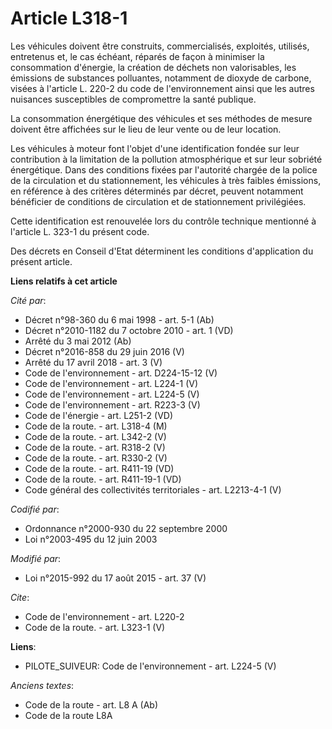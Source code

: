 # Article L318-1

Les véhicules doivent être construits, commercialisés, exploités, utilisés, entretenus et, le cas échéant, réparés de façon à
minimiser la consommation d'énergie, la création de déchets non valorisables, les émissions de substances polluantes,
notamment de dioxyde de carbone, visées à l'article L. 220-2 du code de l'environnement ainsi que les autres nuisances
susceptibles de compromettre la santé publique. 

La consommation énergétique des véhicules et ses méthodes de mesure doivent être affichées sur le lieu de leur vente ou de
leur location. 

Les véhicules à moteur font l'objet d'une identification fondée sur leur contribution à la limitation de la pollution
atmosphérique et sur leur sobriété énergétique. Dans des conditions fixées par l'autorité chargée de la police de la
circulation et du stationnement, les véhicules à très faibles émissions, en référence à des critères déterminés par décret,
peuvent notamment bénéficier de conditions de circulation et de stationnement privilégiées. 

Cette identification est renouvelée lors du contrôle technique mentionné à l'article L. 323-1 du présent code. 

Des décrets en Conseil d'Etat déterminent les conditions d'application du présent article.

**Liens relatifs à cet article**

_Cité par_:

  - Décret n°98-360 du 6 mai 1998 - art. 5-1 (Ab)
  - Décret n°2010-1182 du 7 octobre 2010 - art. 1 (VD)
  - Arrêté du 3 mai 2012 (Ab)
  - Décret n°2016-858 du 29 juin 2016 (V)
  - Arrêté du 17 avril 2018 - art. 3 (V)
  - Code de l'environnement - art. D224-15-12 (V)
  - Code de l'environnement - art. L224-1 (V)
  - Code de l'environnement - art. L224-5 (V)
  - Code de l'environnement - art. R223-3 (V)
  - Code de l'énergie - art. L251-2 (VD)
  - Code de la route. - art. L318-4 (M)
  - Code de la route. - art. L342-2 (V)
  - Code de la route. - art. R318-2 (V)
  - Code de la route. - art. R330-2 (V)
  - Code de la route. - art. R411-19 (VD)
  - Code de la route. - art. R411-19-1 (VD)
  - Code général des collectivités territoriales - art. L2213-4-1 (V)

_Codifié par_:

  - Ordonnance n°2000-930 du 22 septembre 2000
  - Loi n°2003-495 du 12 juin 2003

_Modifié par_:

  - Loi n°2015-992 du 17 août 2015 - art. 37 (V)

_Cite_:

  - Code de l'environnement - art. L220-2
  - Code de la route. - art. L323-1 (V)

**Liens**:

  - PILOTE_SUIVEUR: Code de l'environnement - art. L224-5 (V)

_Anciens textes_:

  - Code de la route - art. L8 A (Ab)
  - Code de la route L8A
